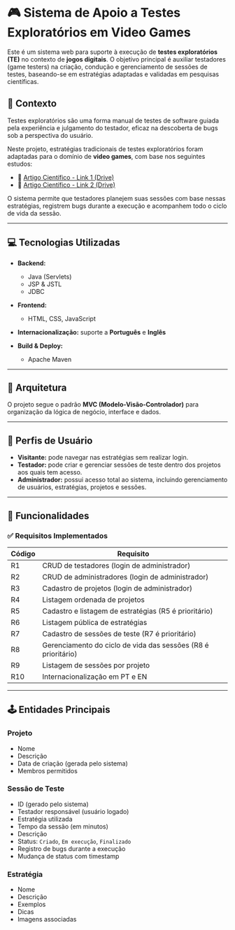 # 🎮 Sistema de Apoio a Testes Exploratórios em Video Games

Este é um sistema web para suporte à execução de **testes exploratórios (TE)** no contexto de **jogos digitais**. O objetivo principal é auxiliar testadores (game testers) na criação, condução e gerenciamento de sessões de testes, baseando-se em estratégias adaptadas e validadas em pesquisas científicas.

## 🧪 Contexto

Testes exploratórios são uma forma manual de testes de software guiada pela experiência e julgamento do testador, eficaz na descoberta de bugs sob a perspectiva do usuário.

Neste projeto, estratégias tradicionais de testes exploratórios foram adaptadas para o domínio de **video games**, com base nos seguintes estudos:

- 📄 [Artigo Científico - Link 1 (Drive)](https://drive.google.com/file/d/1laobzIyr1j2K4ZYzarShJ0VFfmPSP3Yz/view?usp=sharing)
- 📄 [Artigo Científico - Link 2 (Drive)](https://drive.google.com/file/d/1OFqIHKzZA8LekNDceDZ9eKnMYCv-SDBO/view?usp=sharing)

O sistema permite que testadores planejem suas sessões com base nessas estratégias, registrem bugs durante a execução e acompanhem todo o ciclo de vida da sessão.

---

## 💻 Tecnologias Utilizadas

- **Backend:**
    - Java (Servlets)
    - JSP & JSTL
    - JDBC

- **Frontend:**
    - HTML, CSS, JavaScript

- **Internacionalização:** suporte a **Português** e **Inglês**

- **Build & Deploy:**
    - Apache Maven

---

## 🧱 Arquitetura

O projeto segue o padrão **MVC (Modelo-Visão-Controlador)** para organização da lógica de negócio, interface e dados.

---

## 👤 Perfis de Usuário

- **Visitante:** pode navegar nas estratégias sem realizar login.
- **Testador:** pode criar e gerenciar sessões de teste dentro dos projetos aos quais tem acesso.
- **Administrador:** possui acesso total ao sistema, incluindo gerenciamento de usuários, estratégias, projetos e sessões.

---

## 🔐 Funcionalidades

### ✅ Requisitos Implementados

| Código | Requisito                                                                 |
|--------|---------------------------------------------------------------------------|
| R1     | CRUD de testadores (login de administrador)                              |
| R2     | CRUD de administradores (login de administrador)                         |
| R3     | Cadastro de projetos (login de administrador)                            |
| R4     | Listagem ordenada de projetos                                             |
| R5     | Cadastro e listagem de estratégias (R5 é prioritário)                    |
| R6     | Listagem pública de estratégias                                          |
| R7     | Cadastro de sessões de teste (R7 é prioritário)                          |
| R8     | Gerenciamento do ciclo de vida das sessões (R8 é prioritário)            |
| R9     | Listagem de sessões por projeto                                          |
| R10    | Internacionalização em PT e EN                                            |

---

## 🕹️ Entidades Principais

### Projeto
- Nome
- Descrição
- Data de criação (gerada pelo sistema)
- Membros permitidos

### Sessão de Teste
- ID (gerado pelo sistema)
- Testador responsável (usuário logado)
- Estratégia utilizada
- Tempo da sessão (em minutos)
- Descrição
- Status: `Criado`, `Em execução`, `Finalizado`
- Registro de bugs durante a execução
- Mudança de status com timestamp

### Estratégia
- Nome
- Descrição
- Exemplos
- Dicas
- Imagens associadas

